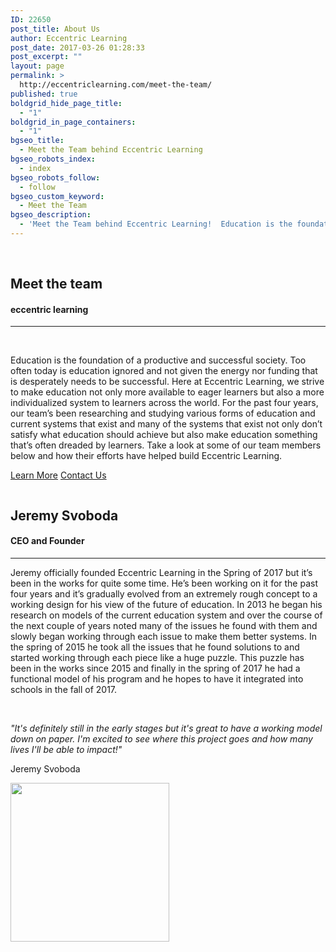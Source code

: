```yaml
---
ID: 22650
post_title: About Us
author: Eccentric Learning
post_date: 2017-03-26 01:28:33
post_excerpt: ""
layout: page
permalink: >
  http://eccentriclearning.com/meet-the-team/
published: true
boldgrid_hide_page_title:
  - "1"
boldgrid_in_page_containers:
  - "1"
bgseo_title:
  - Meet the Team behind Eccentric Learning
bgseo_robots_index:
  - index
bgseo_robots_follow:
  - follow
bgseo_custom_keyword:
  - Meet the Team
bgseo_description:
  - 'Meet the Team behind Eccentric Learning!  Education is the foundation of a productive and successful society and were here to make that better'
---
```

<div class="boldgrid-section">
<div class="container">
<div class="row">
<div class="col-md-12 col-xs-12 col-sm-12">

&nbsp;

</div>
</div>
</div>
</div>
<div class="boldgrid-section">
<div class="container">
<div class="row gridblock">
<div class="col-md-6 col-xs-12 col-sm-12">
<h2 class="">Meet the team</h2>
<h4 class="">eccentric learning</h4>
<div class="row gridblock">
<div class="col-md-12 col-xs-12 col-sm-12">

<hr>

</div>
</div>
</div>
<div class="col-md-6 col-sm-12 col-xs-12">

&nbsp;

</div>
</div>
</div>
</div>
<div class="boldgrid-section">
<div class="container">
<div class="row gridblock">
<div class="col-md-6 col-margin-bottom col-xs-12 col-sm-12">

Education is the foundation of a productive and successful society. Too often today is education ignored and not given the energy nor funding that is desperately needs to be successful. Here at Eccentric Learning, we strive to make education not only more available to eager learners but also a more individualized system to learners across the world. For the past four years, our team’s been researching and studying various forms of education and current systems that exist and many of the systems that exist not only don’t satisfy what education should achieve but also make education something that’s often dreaded by learners. Take a look at some of our team members below and how their efforts have helped build Eccentric Learning.
<div class="gridblock">
<p class="p-button-primary"><a class="button-primary" href="#">Learn More</a> <a class="button-secondary" href="http://eccentriclearning.com/contact-us/">Contact Us</a></p>

</div>
</div>
<div class="col-md-6 col-margin-bottom text-center col-xs-12 col-sm-12">
<p class="mod-img"><img class="wp-image-33 aligncenter" src="http://eccentriclearning.com/wp-content/uploads/2017/03/aHR0cHM6Ly9zb3VyY2UudW5zcGxhc2guY29tL2dwOEJMeWFUYUEwLzYwMHgzMDA_3D-imhwpb-3hx4cj8bmyayisq.jpg" alt="" data-imhwpb-asset-id="780828"></p>

</div>
</div>
</div>
</div>
<div class="boldgrid-section">
<div class="container">
<div class="row gridblock">
<div class="col-md-12 col-xs-12 col-sm-12">
<div class="mod-space"></div>
<div class="mod-space"></div>
<div class="mod-space"></div>
<div class="mod-space"></div>
</div>
</div>
</div>
</div>
<div class="boldgrid-section">
<div class="container">
<div class="row gridblock">
<div class="col-md-8 col-xs-12 col-sm-12">
<h2 class="">Jeremy Svoboda</h2>
<h4 class="">CEO and Founder</h4>
<div class="row gridblock">
<div class="col-md-12 col-xs-12 col-sm-12">

<hr>

</div>
</div>
</div>
<div class="col-md-4 col-sm-12 col-xs-12"></div>
</div>
</div>
</div>
<div class="boldgrid-section">
<div class="container">
<div class="row gridblock">
<div class="col-md-8 col-margin-bottom col-xs-12 col-sm-12">
<p class="">Jeremy officially founded Eccentric Learning in the Spring of 2017 but it’s been in the works for quite some time. He’s been working on it for the past four years and it’s gradually evolved from an extremely rough concept to a working design for his view of the future of education. In 2013 he began his research on models of the current education system and over the course of the next couple of years noted many of the issues he found with them and slowly began working through each issue to make them better systems. In the spring of 2015 he took all the issues that he found solutions to and started working through each piece like a huge puzzle. This puzzle has been in the works since 2015 and finally in the spring of 2017 he had a functional model of his program and he hopes to have it integrated into schools in the fall of 2017.</p>
<p class="">&nbsp;</p>
<p class="bg-font-family-heading" data-font-class="bg-font-family-heading"><em><big><span style="font-size: 14px;">"It's definitely still in the early stages but it's great to have a working model down on paper. I'm excited to see where this project goes and how many lives I'll be able to impact!"</span></big></em></p>

<div class="mod-blockquote">
<p class="" style="max-height: 250px; overflow: hidden;">Jeremy Svoboda</p>

</div>
</div>
<div class="col-md-4 col-sm-12 col-xs-12">
<p class="mod-img-circle"><img class="wp-image-44 aligncenter" src="http://eccentriclearning.com/wp-content/uploads/2017/03/EL-website-logo-300x300.png" alt="" width="254" height="254" data-imhwpb-asset-id="780830"></p>

<div class="row gridblock">
<div class="col-md-6 col-xs-12 col-sm-12">
<div class="mod-space"></div>
</div>
</div>
<div class="mod-blockquote"></div>
</div>
</div>
</div>
</div>
<div class="boldgrid-section">
<div class="container"></div>
</div>
<div class="boldgrid-section">
<div class="container"></div>
</div>